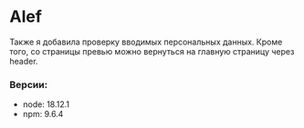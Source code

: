 ﻿# Alef
Также я добавила проверку вводимых персональных данных. Кроме того, со страницы превью можно вернуться на главную страницу через header. 

### Версии:
- node: 18.12.1
- npm: 9.6.4


